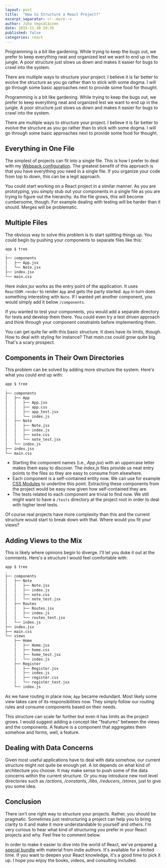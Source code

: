 ```yaml
---
layout: post
title:  "How to Structure a React Project?"
excerpt_separator: <!--more-->
author: Juho Vepsäläinen
date: 2015-11-30 19:35
published: false
categories: react
---
```


Programming is a bit like gardening. While trying to keep the bugs out, we prefer to keep everything neat and organized lest we want to end up in the jungle. A poor structure just slows us down and makes it easier for bugs to crawl into the system.

There are multiple ways to structure your project. I believe it is far better to evolve the structure as you go rather than to stick with some dogma. I will go through some basic approaches next to provide some food for thought.

<!--more-->
Programming is a bit like gardening. While trying to keep the bugs out, we prefer to keep everything neat and organized lest we want to end up in the jungle. A poor structure just slows us down and makes it easier for bugs to crawl into the system.

There are multiple ways to structure your project. I believe it is far better to evolve the structure as you go rather than to stick with some dogma. I will go through some basic approaches next to provide some food for thought.

## Everything in One File

The simplest of projects can fit into a single file. This is how I prefer to deal with my [Webpack configuration](http://survivejs.com/webpack_react/developing_with_webpack/). The greatest benefit of this approach is that you have everything you need in a single file. If you organize your code from top to down, this can be a legit approach.

You could start working on a React project in a similar manner. As you are prototyping, you simply stub out your components in a single file as you are trying to figure out the hierarchy. As the file grows, this will become cumbersome, though. For example dealing with testing will be harder than it should. Merges will be problematic.

## Multiple Files

The obvious way to solve this problem is to start splitting things up. You could begin by pushing your components to separate files like this:

```bash
app $ tree
.
├── components
│   ├── App.jsx
│   └── Note.jsx
├── index.jsx
└── main.css
```

Here *index.jsx* works as the entry point of the application. It uses `ReactDOM.render` to render `App` and gets the party started. `App` in turn does something interesting with `Note`. If I wanted yet another component, you would simply add it below `/components`.

If you wanted to test your components, you would add a separate directory for tests and develop them there. You could even try a test driven approach and think through your component constraints before implementing them.

You can get quite far with this basic structure. It does have its limits, though. How to deal with styling for instance? That *main.css* could grow quite big. That's a scary prospect.

## Components in Their Own Directories

This problem can be solved by adding more structure the system. Here's what you could end up with:

```bash
app $ tree
.
├── components
│   ├── App
│   │   ├── App.jsx
│   │   ├── app.css
│   │   ├── app_test.jsx
│   │   └── index.js
│   ├── Note
│   │   ├── Note.jsx
│   │   ├── index.js
│   │   ├── note.css
│   │   └── note_test.jsx
│   └── index.js
├── index.jsx
└── main.css
```

* Starting the component names (i.e., *App.jsx*) with an uppercase letter makes them easy to discover. The *index.js* files provide us neat entry points to the files so they are easy to consume from elsewhere.
* Each component is a self-contained entity now. We can use for example [CSS Modules](https://github.com/css-modules/css-modules) to underline this point. Extracting these components from the project would be easy now given how self-contained they are.
* The tests related to each component are trivial to find now. We still might want to have a `/tests` directory at the project root in order to deal with higher level tests.

Of course real projects have more complexity than this and the current structure would start to break down with that. Where would you fit your views?

## Adding Views to the Mix

This is likely where opinions begin to diverge. I'll let you duke it out at the comments. Here's a structure I would feel comfortable with:

```bash
app $ tree
.
├── components
│   ├── Note
│   │   ├── Note.jsx
│   │   ├── index.js
│   │   ├── note.css
│   │   └── note_test.jsx
│   ├── Routes
│   │   ├── Routes.jsx
│   │   ├── index.js
│   │   └── routes_test.jsx
│   └── index.js
├── index.jsx
├── main.css
└── views
    ├── Home
    │   ├── Home.jsx
    │   ├── home.css
    │   ├── home_test.jsx
    │   └── index.js
    ├── Register
    │   ├── Register.jsx
    │   ├── index.js
    │   ├── register.css
    │   └── register_test.jsx
    └── index.js
```

As we have routing in place now, `App` became redundant. Most likely some view takes care of its responsibilities now. They simply follow our routing rules and consume components based on their needs.

This structure can scale far further but even it has limits as the project grows. I would suggest adding a concept like "features" between the views and the components. A feature is a component that aggregates them somehow and forms, well, a feature.

## Dealing with Data Concerns

Given most useful applications have to deal with data somehow, our current structure might not quite be enough yet. A lot depends on what kind of architecture you choose. It may make sense to push some of the data concerns within the current structure. Or you may introduce new root level directories such as */actions*, */constants*, */libs*, */reducers*, */stores*, just to give you some idea.

## Conclusion

There isn't one right way to structure your projects. Rather, you should be pragmatic. Sometimes just restructuring a project can help you to bring clarity to it and make it more understandable to yourself and others. I'm very curious to hear what kind of structuring you prefer in your React projects and why. Feel free to comment below.

In order to make it easier to dive into the world of React, we've prepared [a special bundle](http://www.reactindiebundle.com/) with material from indie authors. It's available for a limited time. If you want to deepen your React knowledge, it's a good time to pick it up. I hope you enjoy the books, videos, and consulting included.
